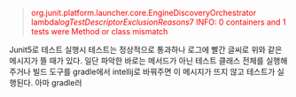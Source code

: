 ><span style="color: red">org.junit.platform.launcher.core.EngineDiscoveryOrchestrator lambda$logTestDescriptorExclusionReasons$7
INFO: 0 containers and 1 tests were Method or class mismatch<span>

Junit5로 테스트 실행시 테스트는 정상적으로 통과하나 로그에 빨간 글씨로 위와 같은 메시지가 뜰 때가 있다. 일단 파악한 바로는 메서드가 아닌 테스트 클래스 전체를 실행해주거나 빌드 도구를 gradle에서 intellij로 바꿔주면 이 메시지가 뜨지 않고 테스트가 실행된다. 아마 gradle러 
<!--stackedit_data:
eyJoaXN0b3J5IjpbLTE5MjExMzYxN119
-->